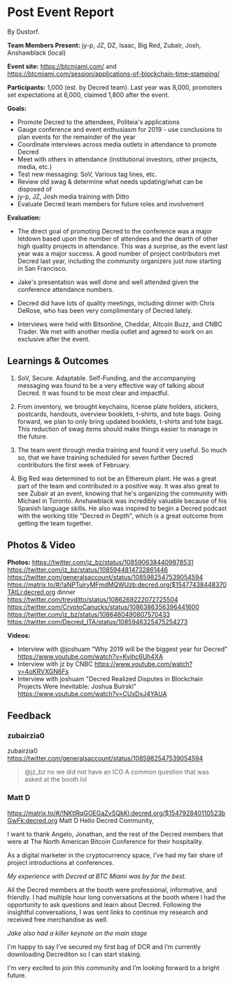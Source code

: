 # Post Event Report
By Dustorf. 

**Team Members Present:** 
jy-p, JZ, DZ, Isaac, Big Red, Zubair, Josh, Anshawblack (local)

**Event site:** 
https://btcmiami.com/ and https://btcmiami.com/session/applications-of-blockchain-time-stamping/

**Participants:**
1,000 (est. by Decred team). Last year was 8,000, promoters set expectations at 6,000, claimed 1,800 after the event.

**Goals:**
   - Promote Decred to the attendees, Politeia's applications
   - Gauge conference and event enthusiasm for 2019 - use conclusions to plan events for the remainder of the year
   - Coordinate interviews across media outlets in attendance to promote Decred
   - Meet with others in attendance (institutional investors, other projects, media, etc.)
   - Test new messaging: SoV, Various tag lines, etc.
   - Review old swag & determine what needs updating/what can be disposed of
   - jy-p, JZ, Josh media training with Ditto
   - Evaluate Decred team members for future roles and involvement
   
**Evaluation:**  
- The direct goal of promoting Decred to the conference was a major letdown based upon the number of attendees and the dearth of other high quality projects in attendance. This was a surprise, as the event last year was a major success. A good number of project contributors met Decred last year, including the community organizers just now starting in San Francisco. 

- Jake's presentation was well done and well attended given the conference attendance numbers. 

- Decred did have lots of quality meetings, including dinner with Chris DeRose, who has been very complimentary of Decred lately.

- Interviews were held with Bitsonline, Cheddar, Altcoin Buzz, and CNBC Trader. We met with another media outlet and agreed to work on an exclusive after the event.

## Learnings & Outcomes
1. SoV, Secure. Adaptable. Self-Funding, and the accompanying messaging was found to be a very effective way of talking about Decred. It was found to be most clear and impactful.

2. From inventory, we brought keychains, license plate holders, stickers, postcards, handouts, overview booklets, t-shirts, and tote bags. Going forward, we plan to only bring updated booklets, t-shirts and tote bags. This reduction of swag items should make things easier to manage in the future.

3. The team went through media training and found it very useful. So much so, that we have training scheduled for seven further Decred contributors the first week of February.

4. Big Red was determined to not be an Ethereum plant. He was a great part of the team and contributed in a positive way. It was also great to see Zubair at an event, knowing that he's organizing the community with Michael in Toronto. Anshawblack was incredibly valuable because of his Spanish language skills. He also was inspired to begin a Decred podcast with the working title "Decred in Depth", which is a great outcome from getting the team together.


## Photos & Video
**Photos:**
https://twitter.com/jz_bz/status/1085906384409878531
https://twitter.com/jz_bz/status/1085944814732861446
https://twitter.com/generalsaccount/status/1085982547539054594
https://matrix.to/#/!aNPTuiryMFmdMQWUzb:decred.org/$15477438448370TAtLj:decred.org
dinner https://twitter.com/treyditto/status/1086269222072725504
https://twitter.com/CryptoCanucks/status/1086386356396441600
https://twitter.com/jz_bz/status/1086460490807570433
https://twitter.com/Decred_ITA/status/1085946325475254273

**Videos:**

   - Interview with @joshuam "Why 2019 will be the biggest year for Decred" https://www.youtube.com/watch?v=Kyihc6Uh4XA
   - Interview with jz by CNBC https://www.youtube.com/watch?v=4oKRVXGN6Fs
   - Interview with joshuam "Decred Realized Disputes in Blockchain Projects Were Inevitable: Joshua Buirski" https://www.youtube.com/watch?v=CUxDxJ4YAUA


## Feedback

### zubairzia0

zubairzia0
https://twitter.com/generalsaccount/status/1085982547539054594
> @jz_bz no we did not have an ICO
A common question that was asked at the booth lol

### Matt D

https://matrix.to/#/!NKtIRqGOEGaZvSQkKl:decred.org/$154792840110523bGwFk:decred.org
Matt D
Hello Decred Community,

I want to thank Angelo, Jonathan, and the rest of the Decred members that were at The North American Bitcoin Conference for their hospitality.

As a digital marketer in the cryptocurrency space, I’ve had my fair share of project introductions at conferences.

_My experience with Decred at BTC Miami was by far the best._

All the Decred members at the booth were professional, informative, and friendly. I had multiple hour long conversations at the booth where I had the opportunity to ask questions and learn about Decred. Following the insightful conversations, I was sent links to continue my research and received free merchandise as well.

_Jake also had a killer keynote on the main stage_

I'm happy to say I’ve secured my first bag of DCR and I’m currently downloading Decrediton so I can start staking.

I'm very excited to join this community and I’m looking forward to a bright future.

